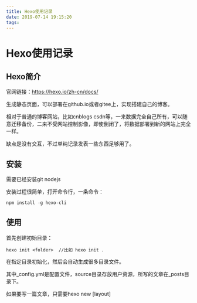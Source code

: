 ```yaml
---
title: Hexo使用记录
date: 2019-07-14 19:15:20
tags:
---
```


# Hexo使用记录

## Hexo简介

官网链接：https://hexo.io/zh-cn/docs/

生成静态页面，可以部署在github.io或者gitee上，实现搭建自己的博客。

相对于普通的博客网站，比如cnblogs csdn等，一来数据完全自己所有，可以随意迁移备份，二来不受网站控制影像，即使倒闭了，将数据部署到新的网站上完全一样。

缺点是没有交互，不过单纯记录发表一些东西足够用了。

## 安装

需要已经安装git  nodejs

安装过程很简单，打开命令行，一条命令：

```powershell
npm install -g hexo-cli
```



## 使用

首先创建初始目录：

```
hexo init <folder>  //比如 hexo init .
```

在指定目录初始化，然后会自动生成很多目录文件。

其中_config.yml是配置文件，source目录存放用户资源，所写的文章在\_posts目录下。

如果要写一篇文章，只需要hexo new  [layout]<title> ，不过刚接触，没使用layout，只是

```
hexo new 文章名
```

来添加新文章。文章对应\_posts目录下的一个md文件，使用markdown语法进行编辑即可，Typora用起来挺不错，尤其是打印机模式和专注模式。

文章写完可以通过 

```
hexo g
```

来生成，然后通过

```
hexo server -p 80
```

在本地查看，如果直接hexo s，默认端口是4000。

确认无误后可以部署到server上，比如github.io，

```
hexo d
```

进行部署，然后github.io下就可以看到了。

当然前提是需要在_config.yml中进行设置，主要是在最后面的deploy项目

 ```
deploy:
  type: git 
  repo: XXXXXX
  branch: master
 ```

需要注意的是，：和值之间要有一个空格。，repo里面填写github.io对应的git即可。



## 其他

github网络会有一些问题，本来是部署在gitee上的，不过可能是用到了一些墙外的资源，同样的内容，部署在github上的显示效果和在 本地一样，但是在gitee上就只是单纯的文本了，完全没了主题效果。好在目前够用，后面得想办法处理下，可能需要进行更换主题之类的操作。



## 更新

1 .gitee上也没有问题，需要创建和用户名完全一样的仓库，其他和GitHub一样。



2，update 2019年07月27日21:17:19

标签，通过Hexo new "title"创建新文档后，可以添加标签，分类管理文章。

使用方式为tags下输入，比如：

```
tags:
	- leetcode
```









